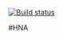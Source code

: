 [![Build status](https://ci.appveyor.com/api/projects/status/github/ssrahul96/HNA?retina=true)](https://ci.appveyor.com/project/ssrahul96/HNA)

#HNA
